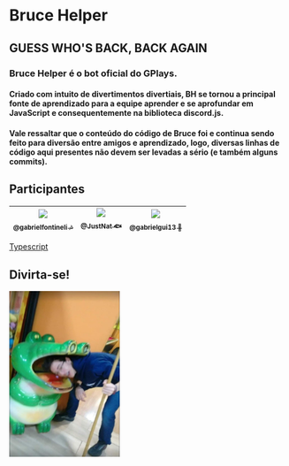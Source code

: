 # Bruce Helper
## GUESS WHO'S BACK, BACK AGAIN

### Bruce Helper é o bot oficial do GPlays.
#### Criado com intuito de divertimentos divertiais, BH se tornou a principal fonte de aprendizado para a equipe aprender e se aprofundar em JavaScript e consequentemente na biblioteca discord.js.
#### Vale ressaltar que o conteúdo do código de Bruce foi e continua sendo feito para diversão entre amigos e aprendizado, logo, diversas linhas de código aqui presentes não devem ser levadas a sério (e também alguns commits).

## Participantes
| [<img src="https://github.com/gabrielfontineli.png?size=115" width=115><br><sub>@gabrielfontineli :notes:</sub>](https://github.com/gabrielfontineli) | [<img src="https://github.com/JustNat.png?size=115" width=115><br><sub>@JustNat :fish:</sub>](https://github.com/JustNat) | [<img src="https://github.com/gabrielgui13.png?size=115" width=115><br><sub>@gabrielgui13 :older_man:</sub>](https://github.com/gabrielgui13) |
| :---: | :---: | :---: |

[Typescript](https://dev.to/fellipeutaka/creating-your-first-discord-bot-using-typescript-1eh6)

## Divirta-se!
<img src="src/assets/ggjacare.jpg" data-canonical-src="assets/ggjacare.jpg" alt="oi" width="200" height="300"/>